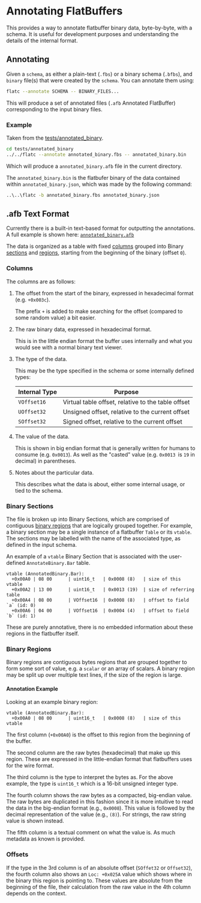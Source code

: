 # Annotating FlatBuffers

This provides a way to annotate flatbuffer binary data, byte-by-byte, with a
schema. It is useful for development purposes and understanding the details of
the internal format.

## Annotating

Given a `schema`, as either a plain-text (`.fbs`) or a binary schema (`.bfbs`),
and `binary` file(s) that were created by the `schema`. You can annotate them
using:

```sh
flatc --annotate SCHEMA -- BINARY_FILES...
```

This will produce a set of annotated files (`.afb` Annotated FlatBuffer)
corresponding to the input binary files.

### Example

Taken from the [tests/annotated_binary](https://github.com/google/flatbuffers/tree/master/tests/annotated_binary).

```sh
cd tests/annotated_binary
../../flatc --annotate annotated_binary.fbs -- annotated_binary.bin
```

Which will produce a `annotated_binary.afb` file in the current directory.

The `annotated_binary.bin` is the flatbufer binary of the data contained within
`annotated_binary.json`, which was made by the following command:

```sh
..\..\flatc -b annotated_binary.fbs annotated_binary.json
```

## .afb Text Format

Currently there is a built-in text-based format for outputting the annotations.
A full example is shown here:
[`annotated_binary.afb`](https://github.com/google/flatbuffers/blob/master/tests/annotated_binary/annotated_binary.afb)

The data is organized as a table with fixed [columns](#columns) grouped into
Binary [sections](#binary-sections) and [regions](#binary-regions), starting
from the beginning of the binary (offset `0`).

### Columns

The columns are as follows:

1. The offset from the start of the binary, expressed in hexadecimal format
   (e.g. `+0x003c`).

    The prefix `+` is added to make searching for the offset (compared to some
    random value) a bit easier.

2. The raw binary data, expressed in hexadecimal format.

    This is in the little endian format the buffer uses internally and what you
    would see with a normal binary text viewer.

3. The type of the data.

    This may be the type specified in the schema or some internally defined
    types:


    | Internal Type | Purpose                                            |
    |---------------|----------------------------------------------------|
    | `VOffset16`   | Virtual table offset, relative to the table offset |
    | `UOffset32`   | Unsigned offset, relative to the current offset    |
    | `SOffset32`   | Signed offset, relative to the current offset      |


4. The value of the data.

    This is shown in big endian format that is generally written for humans to
    consume (e.g. `0x0013`). As well as the "casted" value (e.g. `0x0013 `is
    `19` in decimal) in parentheses.

5. Notes about the particular data.

    This describes what the data is about, either some internal usage, or tied
    to the schema.

### Binary Sections

The file is broken up into Binary Sections, which are comprised of contiguous
[binary regions](#binary-regions) that are logically grouped together. For
example, a binary section may be a single instance of a flatbuffer `Table` or
its `vtable`. The sections may be labelled with the name of the associated type,
as defined in the input schema.

An example of a `vtable` Binary Section that is associated with the user-defined
`AnnotateBinary.Bar` table.

```
vtable (AnnotatedBinary.Bar):
  +0x00A0 | 08 00      | uint16_t   | 0x0008 (8)   | size of this vtable
  +0x00A2 | 13 00      | uint16_t   | 0x0013 (19)  | size of referring table
  +0x00A4 | 08 00      | VOffset16  | 0x0008 (8)   | offset to field `a` (id: 0)
  +0x00A6 | 04 00      | VOffset16  | 0x0004 (4)   | offset to field `b` (id: 1)
```

These are purely annotative, there is no embedded information about these
regions in the flatbuffer itself.

### Binary Regions

Binary regions are contiguous bytes regions that are grouped together to form
some sort of value, e.g. a `scalar` or an array of scalars. A binary region may
be split up over multiple text lines, if the size of the region is large.

#### Annotation Example

Looking at an example binary region:

```
vtable (AnnotatedBinary.Bar):
  +0x00A0 | 08 00      | uint16_t   | 0x0008 (8)   | size of this vtable
```

The first column (`+0x00A0`) is the offset to this region from the beginning of
the buffer.

The second column are the raw bytes (hexadecimal) that make up this region.
These are expressed in the little-endian format that flatbuffers uses for the
wire format.

The third column is the type to interpret the bytes as. For the above example,
the type is `uint16_t` which is a 16-bit unsigned integer type.

The fourth column shows the raw bytes as a compacted, big-endian value. The raw
bytes are duplicated in this fashion since it is more intuitive to read the data
in the big-endian format (e.g., `0x0008`). This value is followed by the decimal
representation of the value (e.g., `(8)`). For strings, the raw string value is
shown instead.

The fifth column is a textual comment on what the value is. As much metadata as
known is provided.

### Offsets

If the type in the 3rd column is of an absolute offset (`SOffet32` or
`Offset32`), the fourth column also shows an `Loc: +0x025A` value which shows
where in the binary this region is pointing to. These values are absolute from
the beginning of the file, their calculation from the raw value in the 4th
column depends on the context.
